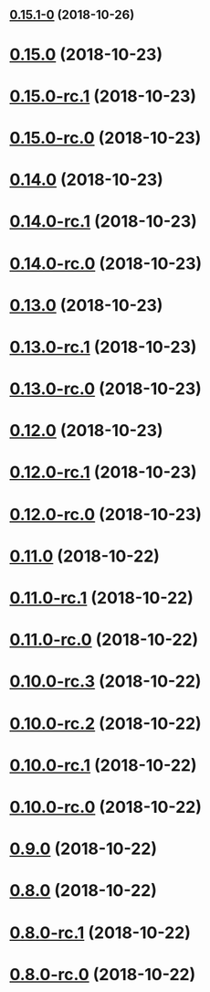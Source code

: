 <a name="0.15.1-0"></a>
## [0.15.1-0](https://github.com/ppprevost/test/compare/v0.15.0...v0.15.1-0) (2018-10-26)



<a name="0.15.0"></a>
# [0.15.0](https://github.com/ppprevost/test/compare/18.64.0...0.15.0) (2018-10-23)



<a name="0.15.0-rc.1"></a>
# [0.15.0-rc.1](https://github.com/ppprevost/test/compare/v0.14.0...v0.15.0-rc.1) (2018-10-23)



<a name="0.15.0-rc.0"></a>
# [0.15.0-rc.0](https://github.com/ppprevost/test/compare/v0.14.0...v0.15.0-rc.0) (2018-10-23)



<a name="0.14.0"></a>
# [0.14.0](https://github.com/ppprevost/test/compare/18.63.0...0.14.0) (2018-10-23)



<a name="0.14.0-rc.1"></a>
# [0.14.0-rc.1](https://github.com/ppprevost/test/compare/18.62.0...0.14.0-rc.1) (2018-10-23)



<a name="0.14.0-rc.0"></a>
# [0.14.0-rc.0](https://github.com/ppprevost/test/compare/18.62.0...0.14.0-rc.0) (2018-10-23)



<a name="0.13.0"></a>
# [0.13.0](https://github.com/ppprevost/test/compare/18.62.0...0.13.0) (2018-10-23)



<a name="0.13.0-rc.1"></a>
# [0.13.0-rc.1](https://github.com/ppprevost/test/compare/v0.12.0...v0.13.0-rc.1) (2018-10-23)



<a name="0.13.0-rc.0"></a>
# [0.13.0-rc.0](https://github.com/ppprevost/test/compare/v0.12.0...v0.13.0-rc.0) (2018-10-23)



<a name="0.12.0"></a>
# [0.12.0](https://github.com/ppprevost/test/compare/18.61.0...0.12.0) (2018-10-23)



<a name="0.12.0-rc.1"></a>
# [0.12.0-rc.1](https://github.com/ppprevost/test/compare/18.55.0...0.12.0-rc.1) (2018-10-23)



<a name="0.12.0-rc.0"></a>
# [0.12.0-rc.0](https://github.com/ppprevost/test/compare/18.55.0...0.12.0-rc.0) (2018-10-23)



<a name="0.11.0"></a>
# [0.11.0](https://github.com/ppprevost/test/compare/18.55.0...0.11.0) (2018-10-22)



<a name="0.11.0-rc.1"></a>
# [0.11.0-rc.1](https://github.com/ppprevost/test/compare/18.54.0...0.11.0-rc.1) (2018-10-22)



<a name="0.11.0-rc.0"></a>
# [0.11.0-rc.0](https://github.com/ppprevost/test/compare/18.54.0...0.11.0-rc.0) (2018-10-22)



<a name="0.10.0-rc.3"></a>
# [0.10.0-rc.3](https://github.com/ppprevost/test/compare/v0.10.0-rc.2...v0.10.0-rc.3) (2018-10-22)



<a name="0.10.0-rc.2"></a>
# [0.10.0-rc.2](https://github.com/ppprevost/test/compare/v0.10.0-rc.1...v0.10.0-rc.2) (2018-10-22)



<a name="0.10.0-rc.1"></a>
# [0.10.0-rc.1](https://github.com/ppprevost/test/compare/v0.9.0...v0.10.0-rc.1) (2018-10-22)



<a name="0.10.0-rc.0"></a>
# [0.10.0-rc.0](https://github.com/ppprevost/test/compare/v0.9.0...v0.10.0-rc.0) (2018-10-22)



<a name="0.9.0"></a>
# [0.9.0](https://github.com/ppprevost/test/compare/v0.8.0...v0.9.0) (2018-10-22)



<a name="0.8.0"></a>
# [0.8.0](https://github.com/ppprevost/test/compare/18.53.0...0.8.0) (2018-10-22)



<a name="0.8.0-rc.1"></a>
# [0.8.0-rc.1](https://github.com/ppprevost/test/compare/v0.7.0...v0.8.0-rc.1) (2018-10-22)



<a name="0.8.0-rc.0"></a>
# [0.8.0-rc.0](https://github.com/ppprevost/test/compare/v0.7.0...v0.8.0-rc.0) (2018-10-22)




